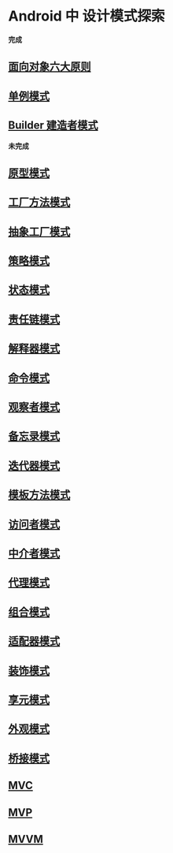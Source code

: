 # Android 中 设计模式探索
**完成**
## [面向对象六大原则](https://juejin.im/post/5d669bfc6fb9a06b1b19d25e)
## [单例模式](https://juejin.im/post/5d6a8121e51d4561e6237193)
## [Builder 建造者模式](https://juejin.im/post/5d6bcd0ee51d4561d41d2e36)

**未完成**
## [原型模式]()
## [工厂方法模式]()
## [抽象工厂模式]()
## [策略模式]()
## [状态模式]()
## [责任链模式]()
## [解释器模式]()
## [命令模式]()
## [观察者模式]()
## [备忘录模式]()
## [迭代器模式]()
## [模板方法模式]()
## [访问者模式]()
## [中介者模式]()
## [代理模式]()
## [组合模式]()
## [适配器模式]()
## [装饰模式]()
## [享元模式]()
## [外观模式]()
## [桥接模式]()

## [MVC]()
## [MVP]()
## [MVVM]()





